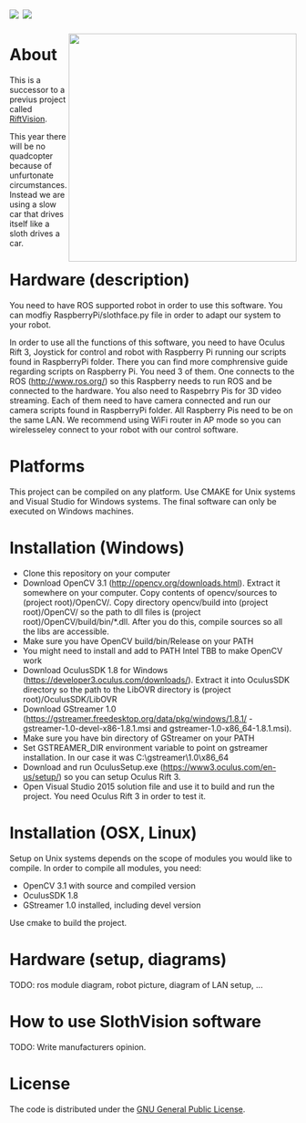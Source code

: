 ![](http://i.imgur.com/AY0lbi0.gif)
![](http://i.imgur.com/RmfC7v6.gif)
==========


<img src="http://i.imgur.com/020OPu6.png" width="400px" align="right">

# About

This is a successor to a previus project called [RiftVision](https://github.com/Sourcegasm/RiftVision).

This year there will be no quadcopter because of unfurtonate circumstances. Instead we are using a slow car that drives itself like a sloth drives a car.

# Hardware (description)

You need to have ROS supported robot in order to use this software. You can modfiy RaspberryPi/slothface.py file in order to adapt our system to your robot.

In order to use all the functions of this software, you need to have Oculus Rift 3, Joystick for control and robot with Raspberry Pi running our scripts found in RaspberryPi folder. There you can find more comphrensive guide regarding scripts on Raspberry Pi. You need 3 of them. One connects to the ROS (http://www.ros.org/) so this Raspberry needs to run ROS and be connected to the hardware. You also need to Raspebrry Pis for 3D video streaming. Each of them need to have camera connected and run our camera scripts found in RaspberryPi folder. All Raspberry Pis need to be on the same LAN. We recommend using WiFi router in AP mode so you can wirelesseley connect to your robot with our control software.

# Platforms

This project can be compiled on any platform. Use CMAKE for Unix systems and Visual Studio for Windows systems. The final software can only be executed on Windows machines.

# Installation (Windows)

* Clone this repository on your computer
* Download OpenCV 3.1 (http://opencv.org/downloads.html). Extract it somewhere on your computer. Copy contents of opencv/sources to (project root)/OpenCV/. Copy directory opencv/build into (project root)/OpenCV/ so the path to dll files is (project root)/OpenCV/build/bin/*.dll. After you do this, compile sources so all the libs are accessible.
* Make sure you have OpenCV build/bin/Release on your PATH
* You might need to install and add to PATH Intel TBB to make OpenCV work
* Download OculusSDK 1.8 for Windows (https://developer3.oculus.com/downloads/). Extract it into OculusSDK directory so the path to the LibOVR directory is (project root)/OculusSDK/LibOVR
* Download GStreamer 1.0 (https://gstreamer.freedesktop.org/data/pkg/windows/1.8.1/ - gstreamer-1.0-devel-x86-1.8.1.msi and gstreamer-1.0-x86_64-1.8.1.msi).
* Make sure you have bin directory of GStreamer on your PATH
* Set GSTREAMER_DIR environment variable to point on gstreamer installation. In our case it was C:\gstreamer\1.0\x86_64
* Download and run OculusSetup.exe (https://www3.oculus.com/en-us/setup/) so you can setup Oculus Rift 3.
* Open Visual Studio 2015 solution file and use it to build and run the project. You need Oculus Rift 3 in order to test it.

# Installation (OSX, Linux)

Setup on Unix systems depends on the scope of modules you would like to compile. In order to compile all modules, you need:

* OpenCV 3.1 with source and compiled version
* OculusSDK 1.8
* GStreamer 1.0 installed, including devel version

Use cmake to build the project.

# Hardware (setup, diagrams)

TODO: ros module diagram, robot picture, diagram of LAN setup, ...

# How to use SlothVision software

TODO: Write manufacturers opinion.

# License

The code is distributed under the [GNU General Public License](https://github.com/Sourcegasm/slothvision/blob/master/LICENSE).  
